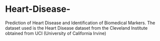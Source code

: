 # Heart-Disease-
Prediction of Heart Disease and Identification of Biomedical Markers.
 The dataset used is the Heart Disease dataset from the Cleveland Institute obtained from UCI (University of California Irvine)
